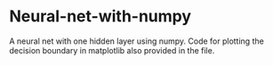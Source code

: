 # Neural-net-with-numpy
A neural net with one hidden layer using numpy.
Code for plotting the decision boundary in matplotlib also provided in the file.
